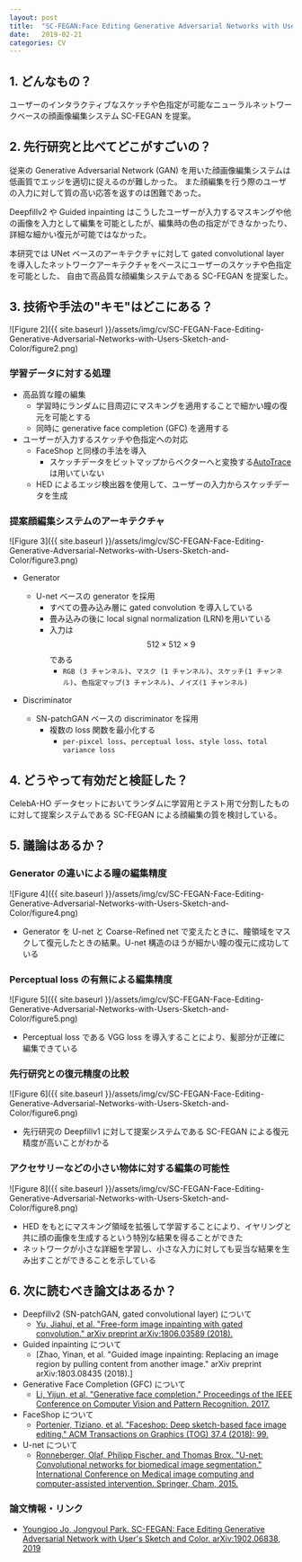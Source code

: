 ```yaml
---
layout: post
title:  "SC-FEGAN:Face Editing Generative Adversarial Networks with Users Sketch and Color"
date:   2019-02-21
categories: CV
---
```


## 1. どんなもの？

ユーザーのインタラクティブなスケッチや色指定が可能なニューラルネットワークベースの顔画像編集システム SC-FEGAN を提案。

## 2. 先行研究と比べてどこがすごいの？

従来の Generative Adversarial Network (GAN) を用いた顔画像編集システムは低画質でエッジを適切に捉えるのが難しかった。
また顔編集を行う際のユーザの入力に対して質の高い応答を返すのは困難であった。

Deepfillv2 や Guided inpainting はこうしたユーザーが入力するマスキングや他の画像を入力として編集を可能としたが、編集時の色の指定ができなかったり、詳細な細かい復元が可能ではなかった。

本研究では UNet ベースのアーキテクチャに対して gated convolutional layer を導入したネットワークアーキテクチャをベースにユーザーのスケッチや色指定を可能とした、
自由で高品質な顔編集システムである SC-FEGAN を提案した。

## 3. 技術や手法の"キモ"はどこにある？

![Figure 2]({{ site.baseurl }}/assets/img/cv/SC-FEGAN-Face-Editing-Generative-Adversarial-Networks-with-Users-Sketch-and-Color/figure2.png)

### 学習データに対する処理
- 高品質な瞳の編集
  - 学習時にランダムに目周辺にマスキングを適用することで細かい瞳の復元を可能とする
  - 同時に generative face completion (GFC) を適用する
- ユーザーが入力するスケッチや色指定への対応
  - FaceShop と同様の手法を導入
    - スケッチデータをビットマップからベクターへと変換する[AutoTrace](http://autotrace.sourceforge.net/)は用いていない
  - HED によるエッジ検出器を使用して、ユーザーの入力からスケッチデータを生成

### 提案顔編集システムのアーキテクチャ

![Figure 3]({{ site.baseurl }}/assets/img/cv/SC-FEGAN-Face-Editing-Generative-Adversarial-Networks-with-Users-Sketch-and-Color/figure3.png)

- Generator
  - U-net ベースの generator を採用
    - すべての畳み込み層に gated convolution を導入している
    - 畳み込みの後に local signal normalization (LRN)を用いている
    - 入力は$$512 \times 512 \times 9$$である
      - `RGB (3 チャンネル)`、`マスク (1 チャンネル)`、`スケッチ(1 チャンネル)`、`色指定マップ(3 チャンネル)`、`ノイズ(1 チャンネル)`
    
- Discriminator
  - SN-patchGAN ベースの discriminator を採用
    - 複数の loss 関数を最小化する
      - `per-pixcel loss`、`perceptual loss`、`style loss`、`total variance loss`

## 4. どうやって有効だと検証した？

CelebA-HO データセットにおいてランダムに学習用とテスト用で分割したものに対して提案システムである SC-FEGAN による顔編集の質を検討している。

## 5. 議論はあるか？

### Generator の違いによる瞳の編集精度

![Figure 4]({{ site.baseurl }}/assets/img/cv/SC-FEGAN-Face-Editing-Generative-Adversarial-Networks-with-Users-Sketch-and-Color/figure4.png)
- Generator を U-net と Coarse-Refined net で変えたときに、瞳領域をマスクして復元したときの結果。U-net 構造のほうが細かい瞳の復元に成功している

### Perceptual loss の有無による編集精度

![Figure 5]({{ site.baseurl }}/assets/img/cv/SC-FEGAN-Face-Editing-Generative-Adversarial-Networks-with-Users-Sketch-and-Color/figure5.png)
- Perceptual loss である VGG loss を導入することにより、髪部分が正確に編集できている

### 先行研究との復元精度の比較

![Figure 6]({{ site.baseurl }}/assets/img/cv/SC-FEGAN-Face-Editing-Generative-Adversarial-Networks-with-Users-Sketch-and-Color/figure6.png)
- 先行研究の Deepfillv1 に対して提案システムである SC-FEGAN による復元精度が高いことがわかる

### アクセサリーなどの小さい物体に対する編集の可能性

![Figure 8]({{ site.baseurl }}/assets/img/cv/SC-FEGAN-Face-Editing-Generative-Adversarial-Networks-with-Users-Sketch-and-Color/figure8.png)
- HED をもとにマスキング領域を拡張して学習することにより、イヤリングと共に顔の画像を生成するという特別な結果を得ることができた
- ネットワークが小さな詳細を学習し、小さな入力に対しても妥当な結果を生み出すことができることを示している

## 6. 次に読むべき論文はあるか？

- Deepfillv2 (SN-patchGAN, gated convolutional layer) について
  - [Yu, Jiahui, et al. "Free-form image inpainting with gated convolution." arXiv preprint arXiv:1806.03589 (2018).](https://arxiv.org/abs/1806.03589)
- Guided inpainting について
  - [Zhao, Yinan, et al. "Guided image inpainting: Replacing an image region by pulling content from another image." arXiv preprint arXiv:1803.08435 (2018).]
- Generative Face Completion (GFC) について
  - [Li, Yijun, et al. "Generative face completion." Proceedings of the IEEE Conference on Computer Vision and Pattern Recognition. 2017.](http://openaccess.thecvf.com/content_cvpr_2017/html/Li_Generative_Face_Completion_CVPR_2017_paper.html)
- FaceShop について
  - [Portenier, Tiziano, et al. "Faceshop: Deep sketch-based face image editing." ACM Transactions on Graphics (TOG) 37.4 (2018): 99.](https://arxiv.org/abs/1804.08972)
- U-net について
  - [Ronneberger, Olaf, Philipp Fischer, and Thomas Brox. "U-net: Convolutional networks for biomedical image segmentation." International Conference on Medical image computing and computer-assisted intervention. Springer, Cham, 2015.](http://www.cs.cmu.edu/~jeanoh/16-785/papers/ronnenberger-miccai2015-u-net.pdf)

### 論文情報・リンク

- [Youngjoo Jo, Jongyoul Park. SC-FEGAN: Face Editing Generative Adversarial Network with User's Sketch and Color. arXiv:1902.06838, 2019](https://arxiv.org/abs/1902.06838)

